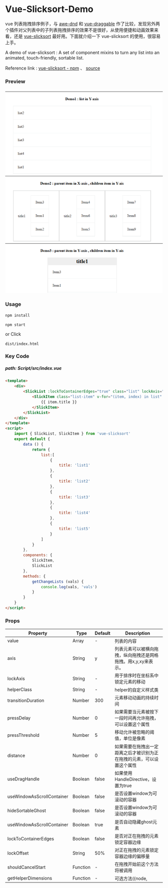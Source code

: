 # Vue-Slicksort-Demo

vue 列表拖拽排序例子，与 [awe-dnd](https://www.npmjs.com/package/awe-dnd) 和 [vue-draggable](https://www.npmjs.com/package/vue-draggable) 作了比较，发现另外两个插件对父列表中的子列表拖拽排序的效果不是很好，从使用便捷和动画效果来看，还是 [vue-slicksort](https://www.npmjs.com/package/vue-slicksort?activeTab=readme) 最好用。下面就介绍一下 vue-slicksort 的使用，很容易上手。

A demo of vue-slicksort : A set of component mixins to turn any list into an animated, touch-friendly, sortable list.

Reference link : [vue-slicksort - npm](https://www.npmjs.com/package/vue-slicksort?activeTab=readme) 、 [source](https://github.com/Jexordexan/vue-slicksort)


### Preview

![拖拽排序预览][1]

### Usage

```
npm install
```
```
npm start
```
or Click

```
dist/index.html
```

### Key Code 
##### path: Script/src/index.vue
```HTML
<template>
    <div>
        <SlickList :lockToContainerEdges="true" class="list" lockAxis="y" v-model="list">
            <SlickItem class="list-item" v-for="(item, index) in list" :index="index" :key="index">
                {{ item.title }}
            </SlickItem>
        </SlickList>
    </div>
</template>
<script>
    import { SlickList, SlickItem } from 'vue-slicksort'
    export default {
        data () {
            return {
                list:[
                    {
                        title: 'list1'
                    },
                    {
                        title: 'list2'
                    },
                    {
                        title: 'list3'
                    },
                    {
                        title: 'list4'
                    },
                    {
                        title: 'list5'
                    }
                ]
            }
        },
        components: {
            SlickItem,
            SlickList
        },
        methods: {
            getChangeLists (vals) {
                console.log(vals, 'vals')
            }
        }
    }
</script>
```
### Props

Property | Type |  Default | Description 
-|-|-|-
value|Array|-|列表的内容
axis|String|y|列表元素可以被横向拖拽，纵向拖拽还是网格拖拽。用x,y,xy来表示。
lockAxis|String|-|用于排序时在坐标系中锁定元素的移动
helperClass|String|-|helper的自定义样式类
transitionDuration|Number|300|元素移动动画的持续时间
pressDelay|Number|0|如果需要当元素被按下一段时间再允许拖拽，可以设置这个属性
pressThreshold|Number|5|移动允许被忽略的阈值，单位是像素
distance|Number|0|如果需要在拖拽出一定距离之后才被识别为正在拖拽的元素，可以设置这个属性
useDragHandle|Boolean|false|如果使用HandleDirective，设置为true
useWindowAsScrollContainer|Boolean|false|是否设置window为可滚动的容器
hideSortableGhost|Boolean|false|是否设置window为可滚动的容器
useWindowAsScrollContainer|Boolean|true|是否自动隐藏ghost元素
lockToContainerEdges|Boolean|false|是否对正在拖拽的元素锁定容器边缘
lockOffset|String|50%|对正在拖拽的元素锁定容器边缘的偏移量
shouldCancelStart|Function|-|在拖拽开始前这个方法将被调用
getHelperDimensions|Function|-|可选方法({node,|index,|collection}),用于返回SortableHelper的计算尺寸

[1]: https://raw.githubusercontent.com/xpsilvester/Vue-Slicksort-Demo/master/slicksort.gif
